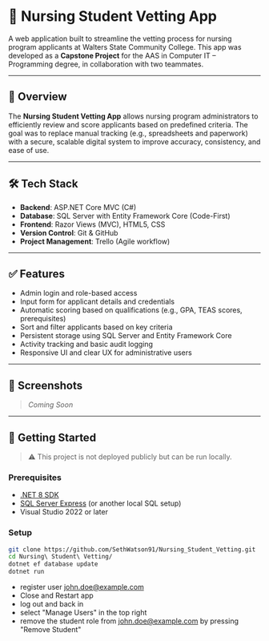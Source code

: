 # 🏥 Nursing Student Vetting App

A web application built to streamline the vetting process for nursing program applicants at Walters State Community College. This app was developed as a **Capstone Project** for the AAS in Computer IT – Programming degree, in collaboration with two teammates.

---

## 📌 Overview

The **Nursing Student Vetting App** allows nursing program administrators to efficiently review and score applicants based on predefined criteria. The goal was to replace manual tracking (e.g., spreadsheets and paperwork) with a secure, scalable digital system to improve accuracy, consistency, and ease of use.

---

## 🛠️ Tech Stack

- **Backend**: ASP.NET Core MVC (C#)
- **Database**: SQL Server with Entity Framework Core (Code-First)
- **Frontend**: Razor Views (MVC), HTML5, CSS
- **Version Control**: Git & GitHub
- **Project Management**: Trello (Agile workflow)

---

## ✅ Features

- Admin login and role-based access
- Input form for applicant details and credentials
- Automatic scoring based on qualifications (e.g., GPA, TEAS scores, prerequisites)
- Sort and filter applicants based on key criteria
- Persistent storage using SQL Server and Entity Framework Core
- Activity tracking and basic audit logging
- Responsive UI and clear UX for administrative users

---

## 📸 Screenshots

<!-- Add screenshots here if you have them -->
> _Coming Soon_

---

## 🚀 Getting Started

> ⚠️ This project is not deployed publicly but can be run locally.

### Prerequisites

- [.NET 8 SDK](https://dotnet.microsoft.com/en-us/download)
- [SQL Server Express](https://www.microsoft.com/en-us/sql-server/sql-server-downloads) (or another local SQL setup)
- Visual Studio 2022 or later

### Setup

```bash
git clone https://github.com/SethWatson91/Nursing_Student_Vetting.git
cd Nursing\ Student\ Vetting/
dotnet ef database update
dotnet run
```
- register user john.doe@example.com
- Close and Restart app
- log out and back in
- select "Manage Users" in the top right
- remove the student role from john.doe@example.com by pressing "Remove Student" 

